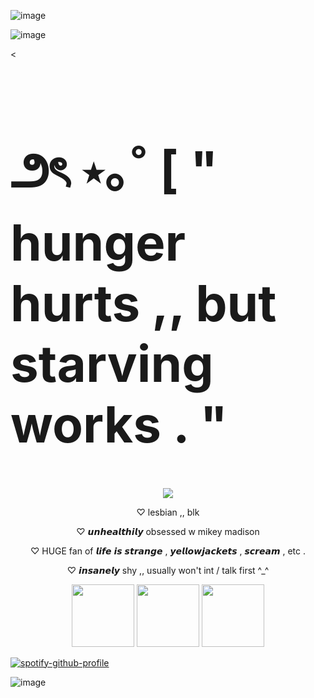 ![image](https://github.com/user-attachments/assets/a9e05c9a-cb7c-480d-8104-d4250494c18d)


![image](https://github.com/user-attachments/assets/7e4215fe-5c83-4c6d-b910-9cb779598d2f)



<<h1 style="font-size: 5rem">౨ৎ ⋆｡˚ [ " hunger hurts ,, but starving works . "</h1> 


<p align="center"><img src="https://github.com/user-attachments/assets/ec084f29-28b9-4f3e-a571-8238fa5c41f3"</p>



<p align="center">♡   lesbian ,, blk</p>

<p align="center">♡   𝙪𝙣𝙝𝙚𝙖𝙡𝙩𝙝𝙞𝙡𝙮 obsessed w mikey madison</p>

<p align="center">♡   HUGE fan of 𝙡𝙞𝙛𝙚 𝙞𝙨 𝙨𝙩𝙧𝙖𝙣𝙜𝙚 , 𝙮𝙚𝙡𝙡𝙤𝙬𝙟𝙖𝙘𝙠𝙚𝙩𝙨 , 𝙨𝙘𝙧𝙚𝙖𝙢 , etc .</p>

 <p align="center">♡   𝙞𝙣𝙨𝙖𝙣𝙚𝙡𝙮 shy ,, usually won't int / talk first ^_^</p>


<p align="center"><img src="https://github.com/user-attachments/assets/b69619c0-d552-4e3a-b3d9-8d0d8af2d985" width="100"/>  <img src="https://github.com/user-attachments/assets/338f35d0-e901-41b0-9f56-0c122480fb2c" width="100"/> <img src="https://github.com/user-attachments/assets/8b10d518-0d2d-433d-8937-2199a19ed9f3" width="100"/>




[![spotify-github-profile](https://spotify-github-profile.kittinanx.com/api/view?uid=rh2oqnubvlstyhpsucgotorqs&cover_image=true&theme=default&show_offline=false&background_color=0A0C10&interchange=false&bar_color=725C4E)](https://github.com/kittinan/spotify-github-profile)








![image](https://github.com/user-attachments/assets/9d4e5260-4c4b-4b01-93bb-cabc153186ce)



